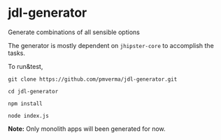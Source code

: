 # jdl-generator
Generate combinations of all sensible options 

The generator is mostly dependent on `jhipster-core` to accomplish the tasks.

To run&test, 

`git clone https://github.com/pmverma/jdl-generator.git`

`cd jdl-generator`

`npm install`

`node index.js`

**Note:** Only monolith apps will been generated for now.

